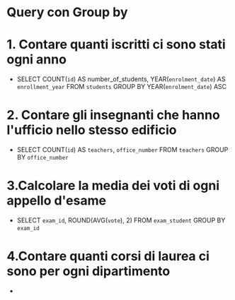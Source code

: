 # Query con Group by

# 1. Contare quanti iscritti ci sono stati ogni anno

 - SELECT COUNT(`id`) AS number_of_students, YEAR(`enrolment_date`) AS `enrollment_year` FROM `students` GROUP BY YEAR(`enrolment_date`) ASC

# 2. Contare gli insegnanti che hanno l'ufficio nello stesso edificio

- SELECT COUNT(`id`) AS `teachers`, `office_number` FROM `teachers` GROUP BY `office_number`

# 3.Calcolare la media dei voti di ogni appello d'esame

- SELECT `exam_id`, ROUND(AVG(`vote`), 2) FROM `exam_student` GROUP BY `exam_id`

# 4.Contare quanti corsi di laurea ci sono per ogni dipartimento

- 